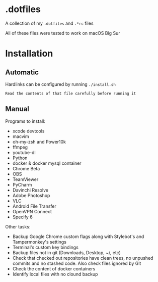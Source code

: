 # .dotfiles
A collection of my `.dotfiles` and `.*rc` files

All of these files were tested to work on macOS Big Sur

# Installation

## Automatic
Hardlinks can be configured by running `./install.sh`

```
Read the contents of that file carefully before running it
```

## Manual
Programs to install:
 * xcode devtools
 * macvim
 * oh-my-zsh and Power10k
 * ffmpeg
 * youtube-dl
 * Python
 * docker & docker mysql container
 * Chrome Beta
 * OBS
 * TeamViewer
 * PyCharm
 * Davinchi Resolve
 * Adobe Photoshop
 * VLC
 * Android File Transfer
 * OpenVPN Connect
 * Specify 6

Other tasks:
 * Backup Google Chrome custom flags along with Stylebot's and
   Tampermonkey's settings
 * Terminal's custom key bindings
 * Backup files not in git (Downloads, Desktop, ~/, etc)
 * Check that checked out repositories have clean trees, no unpushed
   commits and no stashed code. Also check files ignored by Git
 * Check the content of docker containers
 * Identify local files with no clound backup

